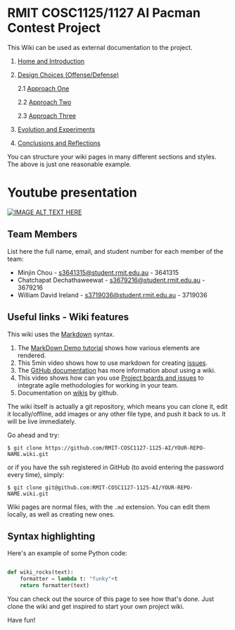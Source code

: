 # RMIT COSC1125/1127 AI Pacman Contest Project

This Wiki can be used as external documentation to the project.

1. [Home and Introduction]()
2. [Design Choices (Offense/Defense)](Design-Choices)

    2.1 [Approach One](AI-Method-1)

    2.2 [Approach Two](AI-Method-2)

    2.3 [Approach Three](AI-Method-3)
3. [Evolution and Experiments](Evolution)
4. [Conclusions and Reflections](Conclusions-and-Reflections)


You can structure your wiki pages in many different sections and styles. The above is just one reasonable example.

# Youtube presentation

[![IMAGE ALT TEXT HERE](http://img.youtube.com/vi/bnMl0d-RcPQ/0.jpg)](https://www.youtube.com/watch?v=bnMl0d-RcPQ)


## Team Members

List here the full name, email, and student number for each member of the team:

* Minjin Chou - s3641315@student.rmit.edu.au - 3641315
* Chatchapat Dechathaweewat - s3679216@student.rmit.edu.au - 3679216
* William David Ireland - s3719036@student.rmit.edu.au - 3719036


## Useful links - Wiki features

This wiki uses the [Markdown](https://github.com/adam-p/markdown-here/wiki/Markdown-Cheatsheet) syntax. 

1. The [MarkDown Demo tutorial](https://guides.github.com/features/mastering-markdown/) shows how various elements are rendered.
2. This 5min video shows how to use markdown for creating [issues](https://www.youtube.com/watch?v=TKJ4RdhyB5Y).
3. The [GitHub documentation](https://docs.gitlab.com/ee/user/project/wiki/) has more information about using a wiki.
4. This video shows how can you use [Project boards and issues](https://www.youtube.com/watch?v=nI5VdsVl0FM&list=PLYMgErMHWi1PRMTsHXote19b7f9F-JjmT&index=2&t=1s) to integrate agile methodologies for working in your team.
5. Documentation on [wikis](https://docs.github.com/en/github/building-a-strong-community/documenting-your-project-with-wikis) by github.

The wiki itself is actually a git repository, which means you can clone it, edit it locally/offline, add images or any other file type, and push it back to us. It will be live immediately.

Go ahead and try:

```
$ git clone https://github.com/RMIT-COSC1127-1125-AI/YOUR-REPO-NAME.wiki.git
```

or if you have the ssh registered in GitHub (to avoid entering the password every time), simply:

```
$ git clone git@github.com:RMIT-COSC1127-1125-AI/YOUR-REPO-NAME.wiki.git
```


Wiki pages are normal files, with the `.md` extension. You can edit them locally, as well as creating new ones.

## Syntax highlighting


Here's an example of some Python code:

```python

def wiki_rocks(text):
    formatter = lambda t: "funky"+t
    return formatter(text)
```


You can check out the source of this page to see how that's done. Just clone the wiki and get inspired to start your own project wiki.


Have fun!